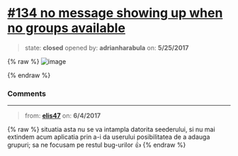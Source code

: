 # [\#134 no message showing up when no groups available](https://github.com/adrianharabula/condr/issues/134)

> state: **closed** opened by: **adrianharabula** on: **5/25/2017**

{% raw %}
![image](https://cloud.githubusercontent.com/assets/2271038/26427527/bf727936-40e5-11e7-9fed-c7ccb25282b9.png)

{% endraw %}


### Comments

---
> from: [**elis47**](https://github.com/adrianharabula/condr/issues/134#issuecomment-306067278) on: **6/4/2017**

{% raw %}
situatia asta nu se va intampla datorita seederului, si nu mai extindem acum aplicatia prin a-i da userului posibilitatea de a adauga grupuri; sa ne focusam pe restul bug-urilor 👍 
{% endraw %}
